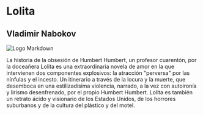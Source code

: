 # Lolita
## Vladimir Nabokov

![Logo Markdown](https://cdn.discordapp.com/attachments/1011284720350412802/1025059263481122836/71ZjhTHrt6L.jpg)

La historia de la obsesión de Humbert Humbert, un profesor cuarentón, por la doceañera Lolita es una extraordinaria novela de amor en la que intervienen dos componentes explosivos: la atracción "perversa" por las nínfulas y el incesto. Un itinerario a través de la locura y la muerte, que desemboca en una estilizadísima violencia, narrado, a la vez con autoironía y lirismo desenfrenado, por el propio Humbert Humbert. Lolita es también un retrato ácido y visionario de los Estados Unidos, de los horrores suburbanos y de la cultura del plástico y del motel.